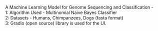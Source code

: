 A Machine Learning Model for Genome Sequencing and Classification - <br />
1: Algorithm Used - Multinomial Naive Bayes Classifier <br />
2: Datasets - Humans, Chimpanzees, Dogs (fasta format) <br />
3: Gradio (open source) library is used for the UI. 
